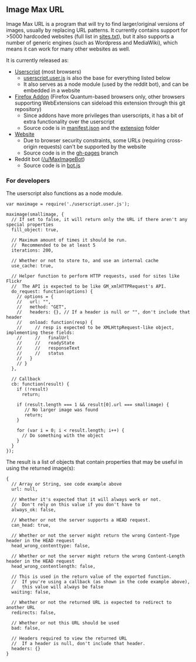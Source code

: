 ## Image Max URL

Image Max URL is a program that will try to find larger/original versions of images, usually by replacing URL patterns.
It currently contains support for >5000 hardcoded websites (full list in [sites.txt](https://github.com/qsniyg/maxurl/blob/master/sites.txt)),
but it also supports a number of generic engines (such as Wordpress and MediaWiki), which means it can work for many other websites as well.

It is currently released as:

 * [Userscript](https://greasyfork.org/en/scripts/36662-image-max-url) (most browsers)
   * [userscript.user.js](https://github.com/qsniyg/maxurl/blob/master/userscript.user.js) is also the base for everything listed below
   * It also serves as a node module (used by the reddit bot), and can be embedded in a website
 * [Firefox Addon](https://addons.mozilla.org/en-US/firefox/addon/image-max-url/) (Firefox Quantum-based browsers only, other browsers supporting WebExtensions can sideload this extension through this git repository)
   * Since addons have more privileges than userscripts, it has a bit of extra functionality over the userscript
   * Source code is in [manifest.json](https://github.com/qsniyg/maxurl/blob/master/manifest.json) and the [extension](https://github.com/qsniyg/maxurl/tree/master/extension) folder
 * [Website](https://qsniyg.github.io/maxurl/)
   * Due to browser security constraints, some URLs (requiring cross-origin requests) can't be supported by the website
   * Source code is in the [gh-pages](https://github.com/qsniyg/maxurl/tree/gh-pages) branch
 * Reddit bot ([/u/MaxImageBot](https://www.reddit.com/user/MaxImageBot/))
   * Source code is in [bot.js](https://github.com/qsniyg/maxurl/blob/master/bot.js)

### For developers

The userscript also functions as a node module.

    var maximage = require('./userscript.user.js');

    maximage(smallimage, {
      // If set to false, it will return only the URL if there aren't any special properties
      fill_object: true,

      // Maximum amount of times it should be run.
      //  Recommended to be at least 5
      iterations: 200,

      // Whether or not to store to, and use an internal cache
      use_cache: true,

      // Helper function to perform HTTP requests, used for sites like Flickr
      //  The API is expected to be like GM_xmlHTTPRequest's API.
      do_request: function(options) {
        // options = {
        //   url: "",
        //   method: "GET",
        //   headers: {}, // If a header is null or "", don't include that header
        //   onload: function(resp) {
        //     // resp is expected to be XMLHttpRequest-like object, implementing these fields:
        //     //   finalUrl
        //     //   readyState
        //     //   responseText
        //     //   status
        //   }
        // }
      },

      // Callback
      cb: function(result) {
        if (!result)
          return;

        if (result.length === 1 && result[0].url === smallimage) {
           // No larger image was found
           return;
        }

        for (var i = 0; i < result.length; i++) {
          // Do something with the object
        }
      }
    });

The result is a list of objects that contain properties that may be useful in using the returned image(s):

    {
      // Array or String, see code example above
      url: null,

      // Whether it's expected that it will always work or not.
      //  Don't rely on this value if you don't have to
      always_ok: false,

      // Whether or not the server supports a HEAD request.
      can_head: true,

      // Whether or not the server might return the wrong Content-Type header in the HEAD request
      head_wrong_contenttype: false,

      // Whether or not the server might return the wrong Content-Length header in the HEAD request
      head_wrong_contentlength: false,

      // This is used in the return value of the exported function.
      //  If you're using a callback (as shown in the code example above),
      /   this value will always be false
      waiting: false,

      // Whether or not the returned URL is expected to redirect to another URL
      redirects: false,

      // Whether or not this URL should be used
      bad: false,

      // Headers required to view the returned URL
      //  If a header is null, don't include that header.
      headers: {}
    }
